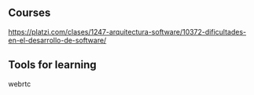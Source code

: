 ## Courses

https://platzi.com/clases/1247-arquitectura-software/10372-dificultades-en-el-desarrollo-de-software/

## Tools for learning

webrtc
